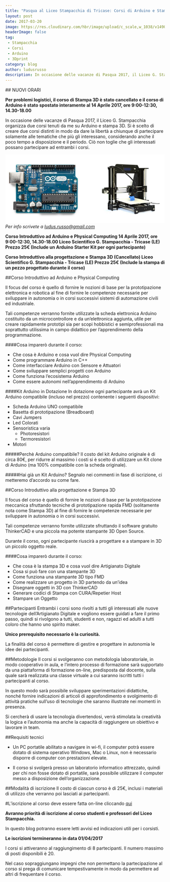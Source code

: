 ```yaml
---
title: "Pasqua al Liceo Stampacchia di Tricase: Corsi di Arduino e Stampa 3D"
layout: post
date: 2017-03-20
image: https://res.cloudinary.com/hbr/image/upload/c_scale,w_1038/v1490038852/Schermata_2017-03-20_alle_20.40.18_w7axia.png
headerImage: false
tag:
 - Stampacchia
 - Corsi
 - Arduino
 - 3Dprint
category: blog
author: ludusrusso
description: In occasione delle vacanze di Pasqua 2017, il Liceo G. Stampacchia organizza due corsi tenuti da me su Arduino e stampa 3D.
---
```


## NUOVI ORARI

**Per problemi logistici, il corso di Stampa 3D è stato cancellato e il corso di Arduino è stato spostato interamente al 14 Aprile 2017, ore 9:00-12:30, 14.30-18.00**

In occasione delle vacanze di Pasqua 2017, il Liceo G. Stampacchia organizza due corsi tenuti da me su Arduino e stampa 3D.
Si è scelto di creare due corsi distinti in modo da dare la libertà a chiunque di partecipare solamente alle tematiche che più gli interessano, considerando anche il poco tempo a disposizione e il periodo. Ciò non toglie che gli interessati possano partecipare ad entrambi i corsi.

![Locandina Corso](/assets/imgs/2017-03-20-pasqua-al-liceo-stampacchia-di-tricase-corsi-di-arduino-e-stampa-3d.markdown/Schermata_2017-03-20_alle_20.40.18_w7axia.png)
*Per info scrivete a ludus.russo@gmail.com*

**Corso Introduttivo ad Arduino e Physical Computing 
14 Aprile 2017, ore 9:00-12:30, 14.30-18.00
Liceo Scientifico G. Stampacchia - Tricase (LE)
Prezzo 25€ (Include un Arduino Starter Kit per ogni partecipante)**

**Corso Introduttivo alla progettazione e Stampa 3D (Cancellato)
Liceo Scientifico G. Stampacchia - Tricase (LE)
Prezzo 25€ (Include la stampa di un pezzo progettato durante il corso)**

##Corso Introduttivo ad Arduino e Physical Computing

Il focus del corso è quello di fornire le nozioni di base per la prototipazione elettronica e robotica al fine di fornire le competenze necessarie per sviluppare in autonomia o in corsi successivi sistemi di automazione civili ed industriale.

Tali competenze verranno fornite utilizzate la scheda elettronica Arduino costituito da un microcontrollore e da un’elettronica aggiunta, utile per creare rapidamente prototipi sia per scopi hobbistici e semiprofessionali ma soprattutto utilissima in campo didattico per l’apprendimento della programmazione.

####Cosa imparerò durante il corso:
 - Che cosa è Arduino e cosa vuol dire Physical Computing
 - Come programmare Arduino in C++
 - Come interfacciare Arduino con Sensore e Attuatori
 - Come sviluppare semplici progetti con Arduino
 - Come funziona l’ecosistema Arduino
 - Come essere autonomi nell’apprendimento di Arduino

####Kit Arduino in Dotazione
In dotazione ogni partecipante avrà un Kit Arduino compatibile (incluso nel prezzo) contenente i seguenti dispositivi:

 - Scheda Arduino UNO compatibile
 - Basetta di prototipazione (Breadboard)
 - Cavi Jumpers
 - Led Colorati
 - Sensoristica varia
 	- Photoresistori
	- Termoresistori
- Motori

#####Perchè Arduino compatibile? 
Il costo del kit Arduino originale è di circa 80€, per ridurre al massimo i costi si è scelto di utilizzare un Kit clone di Arduino (ma 100% compatibile con la scheda originale).

#####Hai già un Kit Arduino? 
Segnalo nei commenti in fase di iscrizione, ci metteremo d’accordo su come fare.

##Corso Introduttivo alla progettazione e Stampa 3D

Il focus del corso è quello di fornire le nozioni di base per la prototipazione meccanica sfruttando tecniche di prototipazione rapida FMD (solitamente nota come Stampa 3D) al fine di fornire le competenze necessarie per sviluppare in autonomia o in corsi successivi.

Tali competenze verranno fornite utilizzate sfruttando il software gratuito ThinkerCAD e una piccola ma potente stampante 3D Open Source.

Durante il corso, ogni partecipante riuscirà a progettare e a stampare in 3D un piccolo oggetto reale.

####Cosa imparerò durante il corso:
 - Che cosa è la stampa 3D e cosa vuol dire Artigianato Digitale
 - Cosa si può fare con una stampante 3D
 - Come funziona una stampante 3D tipo FMD
 - Come realizzare un progetto in 3D partendo da un’idea
 - Disegnare oggetti in 3D con ThinkerCAD
 - Generare codici di Stampa con CURA/Repetier Host
 - Stampare un Oggetto

##Partecipanti
Entrambi i corsi sono rivolti a tutti gli interessati alle nuove tecnologie dell’Artigianato Digitale e vogliono essere guidati a fare il primo passo, quindi si rivolgono a tutti, studenti e non, ragazzi ed adulti a tutti coloro che hanno uno spirito maker.

**Unico prerequisito necessario è la curiosità.**

La finalità del corso è permettere di gestire e progettare in autonomia le idee dei partecipanti.

##Metodologie
Il corsi si svolgeranno con metodologia laboratoriale, in modo cooperativo in aula, e l’intero processo di formazione sarà supportato da una piattaforma di formazione on-line, predisposta dal docente, sulla quale sarà realizzata una classe virtuale a cui saranno iscritti tutti i partecipanti al corso. 

In questo modo sarà possibile sviluppare sperimentazioni didattiche, nonché fornire indicazioni di articoli di approfondimento e svolgimento di attività pratiche sull’uso di tecnologie che saranno illustrate nei momenti in presenza.

Si cercherà di usare la tecnologia divertendosi, verrà stimolata la creatività la logica e l’autonomia ma anche la capacità di raggiungere un obiettivo e lavorare in team.

##Requisiti tecnici
 - Un PC portatile abilitato a navigare in wi-fi, il computer potrà essere dotato di sistema operativo Windows, Mac o Linux, non è necessario disporre di computer con prestazioni elevate.

 - Il corso si svolgerà presso un laboratorio informatico attrezzato, quindi per chi non fosse dotato di portatile, sarà possibile utilizzare il computer messo a disposizione dell’organizzazione.

##Modalità di iscrizione
Il costo di ciascun corso è di 25€, inclusi i materiali di utilizzo che verranno poi lasciati ai partecipanti. 

#L’iscrizione al corso deve essere fatta on-line cliccando [qui](https://goo.gl/forms/Gv226pPZnTbWX3Xu1)

**Avranno priorità di iscrizione al corso studenti e professori del Liceo Stampacchia.**

In questo blog potranno essere letti avvisi ed indicazioni utili per i corsisti.

**Le iscrizioni termineranno in data 01/04/2017**

I corsi si attiveranno al raggiungimento di 8 partecipanti. Il numero massimo di posti disponibili è 20.

Nel caso sopraggiungano impegni che non permettano la partecipazione al corso si prega di comunicare tempestivamente in modo da permettere ad altri di frequentare il corso.